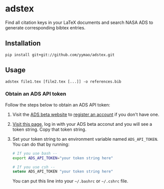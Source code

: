 # adstex
Find all citation keys in your LaTeX documents and search NASA ADS to generate corresponding bibtex entries.

## Installation

    pip install git+git://github.com/yymao/adstex.git

## Usage

    adstex file1.tex [file2.tex [...]] -o references.bib

### Obtain an ADS API token
Follow the steps below to obtain an ADS API token:

1. Visit the [ADS beta website](https://ui.adsabs.harvard.edu/) to [register an account](https://ui.adsabs.harvard.edu/#user/account/register) if you don't have one.

2. [Visit this page](https://ui.adsabs.harvard.edu/#user/settings/token), log in with your ADS beta acconut and you will see a token string. Copy that token string.

3. Set your token string to an environment variable named `ADS_API_TOKEN`. You can do that by running:
     ``` bash
     # If you use bash --
     export ADS_API_TOKEN="your token string here"
     ```
     ``` csh
     # If you use csh --
     setenv ADS_API_TOKEN "your token string here"
     ```
    You can put this line into your `~/.bashrc` or `~/.cshrc` file.
